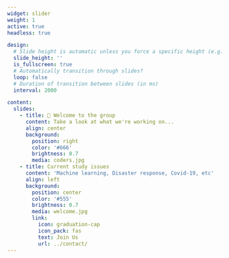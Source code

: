 ```yaml
---
widget: slider
weight: 1
active: true
headless: true

design:
  # Slide height is automatic unless you force a specific height (e.g. '400px')
  slide_height: ''
  is_fullscreen: true
  # Automatically transition through slides?
  loop: false
  # Duration of transition between slides (in ms)
  interval: 2000

content:
  slides:
    - title: 👋 Welcome to the group
      content: Take a look at what we're working on...
      align: center
      background:
        position: right
        color: '#666'
        brightness: 0.7
        media: coders.jpg
    - title: Current study issues
      content: 'Machine learning, Disaster response, Covid-19, etc'
      align: left
      background:
        position: center
        color: '#555'
        brightness: 0.7
        media: welcome.jpg
        link:
          icon: graduation-cap
          icon_pack: fas
          text: Join Us
          url: ../contact/
---
```


